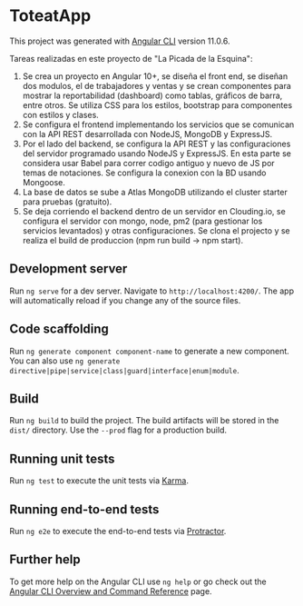 # ToteatApp

This project was generated with [Angular CLI](https://github.com/angular/angular-cli) version 11.0.6.

Tareas realizadas en este proyecto de "La Picada de la Esquina":

1) Se crea un proyecto en Angular 10+, se diseña el front end, se diseñan dos modulos, el de trabajadores y ventas y se crean componentes para mostrar la reportabilidad (dashboard) como tablas, gráficos de barra, entre otros. Se utiliza CSS para los estilos, bootstrap para componentes con estilos y clases.
2) Se configura el frontend implementando los servicios que se comunican con la API REST desarrollada con NodeJS, MongoDB y ExpressJS.
3) Por el lado del backend, se configura la API REST y las configuraciones del servidor programado usando NodeJS y ExpressJS. En esta parte se considera usar Babel para correr codigo antiguo y nuevo de JS por temas de notaciones. Se configura la conexion con la BD usando Mongoose.
4) La base de datos se sube a Atlas MongoDB utilizando el cluster starter para pruebas (gratuito). 
5) Se deja corriendo el backend dentro de un servidor en Clouding.io, se configura el servidor con mongo, node, pm2 (para gestionar los servicios levantados) y otras configuraciones. Se clona el projecto y se realiza el build de produccion (npm run build -> npm start). 

## Development server

Run `ng serve` for a dev server. Navigate to `http://localhost:4200/`. The app will automatically reload if you change any of the source files.

## Code scaffolding

Run `ng generate component component-name` to generate a new component. You can also use `ng generate directive|pipe|service|class|guard|interface|enum|module`.

## Build

Run `ng build` to build the project. The build artifacts will be stored in the `dist/` directory. Use the `--prod` flag for a production build.

## Running unit tests

Run `ng test` to execute the unit tests via [Karma](https://karma-runner.github.io).

## Running end-to-end tests

Run `ng e2e` to execute the end-to-end tests via [Protractor](http://www.protractortest.org/).

## Further help

To get more help on the Angular CLI use `ng help` or go check out the [Angular CLI Overview and Command Reference](https://angular.io/cli) page.

